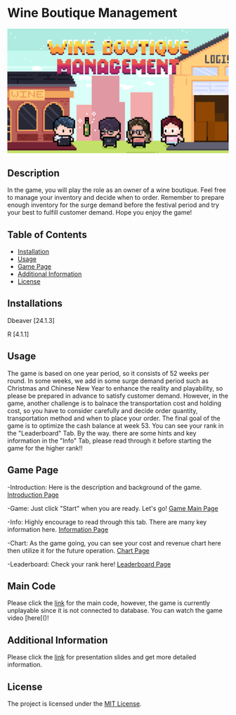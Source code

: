 # Wine Boutique Management

![Logo](Thumbnail.png)

## Description

In the game, you will play the role as an owner of a wine boutique. Feel free to manage your inventory and decide when to order. Remember to prepare enough inventory for the surge demand before the festival period and try your best to fulfill customer demand. 
Hope you enjoy the game!


## Table of Contents

- [Installation](#installation)
- [Usage](#usage)
- [Game Page](#game-page)
- [Additional Information](#Additional-Information)
- [License](#license)


## Installations
Dbeaver [24.1.3]

R [4.1.1]

## Usage

The game is based on one year period, so it consists of 52 weeks per round. In some weeks, we add in some surge demand period such as Christmas and Chinese New Year to enhance the reality and playability, so please be prepared in advance to satisfy customer demand. However, in the game, another challenge is to balnace the transportation cost and holding cost, so you have to consider carefully and decide order quantity, transportation method and when to place your order. The final goal of the game is to optimize the cash balance at week 53. You can see your rank in the "Leaderboard" Tab. By the way. there are some hints and key information in the "Info" Tab, please read through it before starting the game for the higher rank!!

## Game Page

-Introduction: Here is the description and background of the game. [Introduction Page](login.png)

-Game: Just click "Start" when you are ready. Let's go!  [Game Main Page](png)

-Info: Highly encourage to read through this tab. There are many key information here.  [Information Page](info.gif)

-Chart: As the game going, you can see your cost and revenue chart here then utilize it for the future operation.  [Chart Page](png)

-Leaderboard: Check your rank here!  [Leaderboard Page](Leaderboard.png)


## Main Code
Please click the [link](main-code.R) for the main code, however, the game is currently unplayable since it is not connected to database.
You can watch the game video [here[()!

## Additional Information
Please click the [link](Presentation.pdf) for presentation slides and get more detailed information. 


## License

The project is licensed under the [MIT License](LICENSE).

